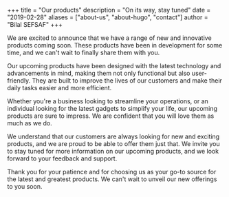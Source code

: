 +++
title = "Our products"
description = "On its way, stay tuned"
date = "2019-02-28"
aliases = ["about-us", "about-hugo", "contact"]
author = "Bilal SEFSAF"
+++

We are excited to announce that we have a range of new and innovative products coming soon. These products have been in development for some time, and we can't wait to finally share them with you.

Our upcoming products have been designed with the latest technology and advancements in mind, making them not only functional but also user-friendly. They are built to improve the lives of our customers and make their daily tasks easier and more efficient.

Whether you're a business looking to streamline your operations, or an individual looking for the latest gadgets to simplify your life, our upcoming products are sure to impress. We are confident that you will love them as much as we do.

We understand that our customers are always looking for new and exciting products, and we are proud to be able to offer them just that. We invite you to stay tuned for more information on our upcoming products, and we look forward to your feedback and support.

Thank you for your patience and for choosing us as your go-to source for the latest and greatest products. We can't wait to unveil our new offerings to you soon.
